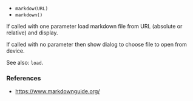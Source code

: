 * `markdow(URL)`
* `markdown()`

If called with one parameter load markdown file from URL (absolute or relative) and display.

If called with no parameter then show dialog to choose file to open from device.

See also: `load`.

### References

* https://www.markdownguide.org/
